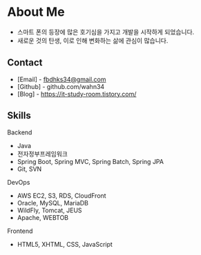 # About Me
- 스마트 폰의 등장에 많은 호기심을 가지고 개발을 시작하게 되었습니다.
- 새로운 것의 탄생, 이로 인해 변화하는 삶에 관심이 많습니다.

## Contact
- [Email] - fbdhks34@gmail.com
- [Github] - github.com/wahn34
- [Blog] - https://it-study-room.tistory.com/

## Skills
Backend
- Java
- 전자정부프레임워크
- Spring Boot, Spring MVC, Spring Batch, Spring JPA
- Git, SVN

DevOps
- AWS EC2, S3, RDS, CloudFront
- Oracle, MySQL, MariaDB
- WildFly, Tomcat, JEUS
- Apache, WEBTOB

Frontend
- HTML5, XHTML, CSS, JavaScript

